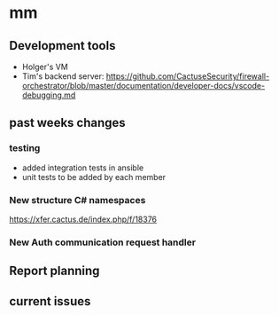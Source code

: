 # mm

## Development tools
- Holger's VM
- Tim's backend server: <https://github.com/CactuseSecurity/firewall-orchestrator/blob/master/documentation/developer-docs/vscode-debugging.md>

## past weeks changes
### testing
- added integration tests in ansible
- unit tests to be added by each member

### New structure C# namespaces
<https://xfer.cactus.de/index.php/f/18376>

### New Auth communication request handler

## Report planning

## current issues
